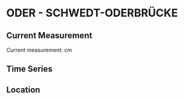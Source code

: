 # ODER - SCHWEDT-ODERBRÜCKE

## Current Measurement

Current measurement: <Value topic="rivers/pegel-online/ODER/SCHWEDT-ODERBRÜCKE/measurementValue"/> cm

## Time Series

<TimeSeries topic="rivers/pegel-online/ODER/SCHWEDT-ODERBRÜCKE/measurementValue" period="week" />

## Location

<WorldMap>
  <Marker lat="53.03557621111125" lon="14.311629315088283" labelTopic="rivers/pegel-online/ODER/SCHWEDT-ODERBRÜCKE" />
</WorldMap>
